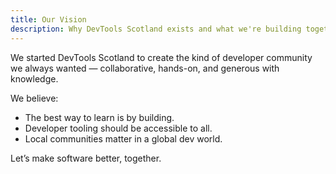 ```yaml
---
title: Our Vision
description: Why DevTools Scotland exists and what we're building together.
---
```


We started DevTools Scotland to create the kind of developer community we always wanted — collaborative, hands-on, and generous with knowledge.

We believe:

- The best way to learn is by building.
- Developer tooling should be accessible to all.
- Local communities matter in a global dev world.

Let’s make software better, together.
